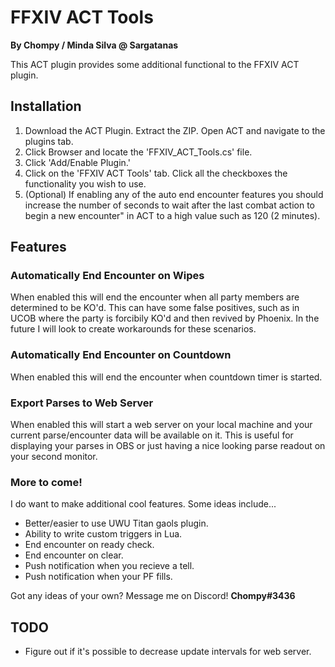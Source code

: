FFXIV ACT Tools
===============
**By Chompy / Minda Silva @ Sargatanas**

This ACT plugin provides some additional functional to the FFXIV ACT plugin.

## Installation

1. Download the ACT Plugin. Extract the ZIP. Open ACT and navigate to the plugins tab.
2. Click Browser and locate the 'FFXIV_ACT_Tools.cs' file.
3. Click 'Add/Enable Plugin.'
4. Click on the 'FFXIV ACT Tools' tab. Click all the checkboxes the functionality you wish to use.
5. (Optional) If enabling any of the auto end encounter features you should increase the number of seconds to wait after the last combat action to begin a new encounter" in ACT to a high value such as 120 (2 minutes).


## Features

### Automatically End Encounter on Wipes
When enabled this will end the encounter when all party members are determined to be KO'd. This can have some false positives, such as in UCOB where the party is forcibily KO'd and then revived by Phoenix. In the future I will look to create workarounds for these scenarios.

### Automatically End Encounter on Countdown
When enabled this will end the encounter when countdown timer is started.

### Export Parses to Web Server
When enabled this will start a web server on your local machine and your current parse/encounter data will be available on it. This is useful for displaying your parses in OBS or just having a nice looking parse readout on your second monitor.

### More to come!
I do want to make additional cool features. Some ideas include...
- Better/easier to use UWU Titan gaols plugin.
- Ability to write custom triggers in Lua.
- End encounter on ready check.
- End encounter on clear.
- Push notification when you recieve a tell.
- Push notification when your PF fills.

Got any ideas of your own? Message me on Discord! **Chompy#3436**

## TODO
- Figure out if it's possible to decrease update intervals for web server.
